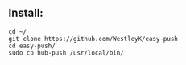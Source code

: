 ## Install:

```
cd ~/
git clone https://github.com/WestleyK/easy-push
cd easy-push/
sudo cp hub-push /usr/local/bin/
```


